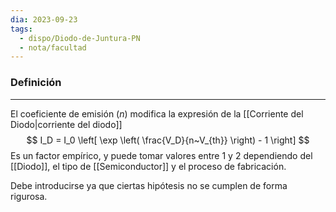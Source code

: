 ```yaml
---
dia: 2023-09-23
tags:
  - dispo/Diodo-de-Juntura-PN
  - nota/facultad
---
```

### Definición
---
El coeficiente de emisión ($n$) modifica la expresión de la [[Corriente del Diodo|corriente del diodo]] $$ I_D = I_0 \left[ \exp \left( \frac{V_D}{n~V_{th}} \right) - 1 \right] $$
Es un factor empírico, y puede tomar valores entre $1$ y $2$ dependiendo del [[Diodo]], el tipo de [[Semiconductor]] y el proceso de fabricación.

Debe introducirse ya que ciertas hipótesis no se cumplen de forma rigurosa. 